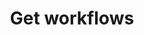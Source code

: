 ---
title: Get workflows
excerpt: The method searches for and returns the available workflows.
api:
  file: yespoio.json
  operationId: searchWorkflows
deprecated: false
hidden: false
metadata:
  title: ''
  description: ''
  robots: index
next:
  description: ''
---